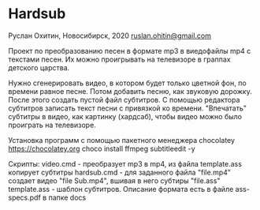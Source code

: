 # Hardsub

Руслан Охитин, Новосибирск, 2020
ruslan.ohitin@gmail.com

Проект по преобразованию песен в формате mp3 в виедофайлы mp4 с текстами песен.
Их можно проигрывать на телевизоре в граппах детского царства.

Нужно сгенерировать видео, в котором будет только цветной фон, по времени равное песне.
Потом добавить песню, как звуковую дорожку.
После этого создать пустой файл субтитров.
С помощью редактора субтитров записать текст песни с привязкой ко времени.
"Впечатать" субтитры в видео, как картинку (хардсаб), чтобы видео можно было проиграть на телевизоре.

Установка программ с помощью пакетного менеджера chocolatey <https://chocolatey.org>
choco install ffmpeg subtitleedit -y

Скрипты:
video.cmd - преобразует mp3 в mp4, из файла template.ass копирует субтитры
hardsub.cmd - для заданного файла "file.mp4" создает видео "file Sub.mp4", вшивая в него субтиры "file.ass"
template.ass - шаблон субтитров. Описание формата есть в файле ass-specs.pdf в папке docs
